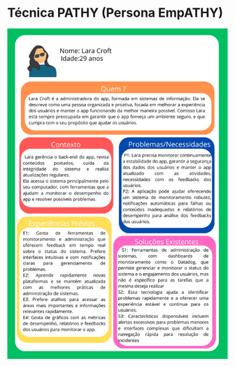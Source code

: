 # Técnica PATHY (Persona EmpATHY)
<img src="https://github.com/Ghostdoce/IHC2/blob/e055774f1017b5784cbd9a4e01804a699537bd6b/docs/2.%20Design_Thinking/2.1%20Personas/img/Persona%203.png" width="550">
